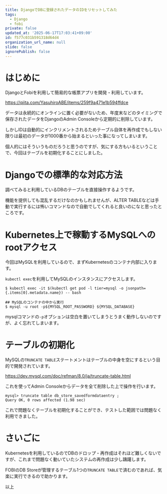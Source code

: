 ```yaml
---
title: DjangoでDBに登録されたデータのIDをリセットしてみた
tags:
  - Django
  - fobi
private: false
updated_at: '2025-06-17T17:03:41+09:00'
id: f577c031b591318d64d4
organization_url_name: null
slide: false
ignorePublish: false
---
```

# はじめに

DjangoとFobiを利用して簡易的な帳票アプリを開発・利用しています。

https://qiita.com/YasuhiroABE/items/259f9a471e1b594ffdce

データは永続的にオンラインに置く必要がないため、年度末などのタイミングで保存されたデータをDjangoのAdmin Consoleから定期的に削除しています。

しかしIDは自動的にインクリメントされるためテーブル自体を再作成でもしない限りは最初のデータが1000番から始まるといった事になってしまいます。

個人的にはそういうものだろうと思うのですが、気にする方もいるということで、今回はテーブルを初期化することにしました。

# Djangoでの標準的な対応方法

調べてみると利用しているDBのテーブルを直接操作するようです。

機能を提供しても混乱するだけなのかもしれませんが、ALTER TABLEなどは手動で実行するには怖いコマンドなので自動でしてくれると良いのになと思ったところです。

# Kubernetes上で稼動するMySQLへのrootアクセス

今回はMySQLを利用しているので、まずKubernetesのコンテナ内部に入ります。

``kubectl exec``を利用してMySQLのインスタンスにアクセスします。

```bash:
$ kubectl exec -it $(kubectl get pod -l tier=mysql -o jsonpath={.items[0].metadata.name}) -- bash

## MySQLのコンテナの中から実行
$ mysql -u root -p${MYSQL_ROOT_PASSWORD} ${MYSQL_DATABASE}
```

mysqlコマンドの``-p``オプションは空白を置いてしまうとうまく動作しないのですが、よく忘れてしまいます。

# テーブルの初期化

MySQLの``TRUNCATE TABLE``ステートメントはテーブルの中身を空にするという目的で開発されています。

https://dev.mysql.com/doc/refman/8.0/ja/truncate-table.html

これを使ってAdmin Consoleからデータを全て削除した上で操作を行います。

```mysql:
mysql> truncate table db_store_savedformdataentry ;
Query OK, 0 rows affected (1.98 sec)
```

これで問題なくテーブルを初期化することができ、テストした範囲では問題なく利用できました。

# さいごに

Kubernetesを利用しているのでDBのドロップ・再作成はそれほど難しくないですが、これまで問題なく動いていたシステムの再作成は少し躊躇します。

FOBIのDB Storeが管理するテーブル1つの``TRUNCATE TABLE``で済むのであれば、気楽に実行できるので助かります。

以上
